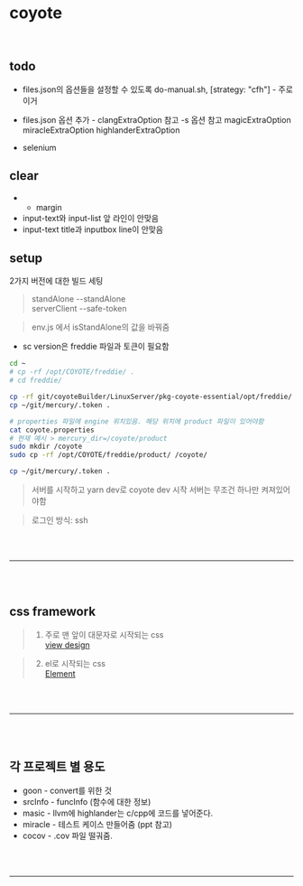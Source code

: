 # coyote

<br/>

## todo

- files.json의 옵션들을 설정할 수 있도록
  do-manual.sh, [strategy: "cfh"] - 주로 이거
- files.json 옵션 추가 - clangExtraOption 참고 -s 옵션 참고
  magicExtraOption
  miracleExtraOption
  highlanderExtraOption

- selenium

## clear

- - margin
- input-text와 input-list 앞 라인이 안맞음
- input-text title과 inputbox line이 안맞음

## setup

2가지 버전에 대한 빌드 세팅

> standAlone --standAlone  
> serverClient --safe-token

> env.js 에서 isStandAlone의 값을 바꿔줌

- sc version은 freddie 파일과 토큰이 필요함

```bash
cd ~
# cp -rf /opt/COYOTE/freddie/ .
# cd freddie/

cp -rf git/coyoteBuilder/LinuxServer/pkg-coyote-essential/opt/freddie/ .
cp ~/git/mercury/.token .

# properties 파일에 engine 위치있음. 해당 위치에 product 파일이 있어야함
cat coyote.properties
# 현재 예시 > mercury_dir=/coyote/product
sudo mkdir /coyote
sudo cp -rf /opt/COYOTE/freddie/product/ /coyote/

cp ~/git/mercury/.token .
```

> 서버를 시작하고 yarn dev로 coyote dev 시작
> 서버는 무조건 하나만 켜져있어야함

> 로그인 방식: ssh

<br/><br/>

---

<br/><br/>

## css framework

> 1. 주로 맨 앞이 대문자로 시작되는 css  
>    [view design](https://www.iviewui.com/)

> 2. el로 시작되는 css  
>    [Element](https://element.eleme.io/#/en-US/component/installation)

<br/><br/>

---

<br/><br/>

## 각 프로젝트 별 용도

- goon - convert를 위한 것
- srcInfo - funcInfo (함수에 대한 정보)
- masic - llvm에 highlander는 c/cpp에 코드를 넣어준다.
- miracle - 테스트 케이스 만들어줌 (ppt 참고)
- cocov - .cov 파일 떨궈줌.

<br/><br/>

---

<br/><br/>
